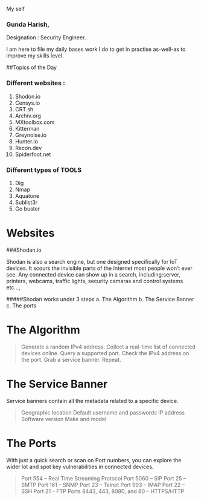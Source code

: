 My self 
### Gunda Harish, 
Designation : Security Engineer.

I am here to file my daily bases work I do to get in practise as-well-as to improve my skills level.

##Topics of the Day 

### Different websites : 
1. Shodon.io
2. Censys.io
3. CRT.sh
4. Archiv.org
5. MXtoolbox.com
6. Kitterman
7. Greynoise.io
8. Hunter.io
9. Recon.dev
10. Spiderfoot.net

### Different types of TOOLS 
1. Dig
2. Nmap
3. Aquatone
4. Sublist3r
5. Go buster

# Websites 

###Shodan.io

Shodan is also a search engine, but one designed specifically for IoT devices. It scours the invisible parts of the Internet most people won’t ever see. Any connected device can show up in a search, including:server, printers, webcams, traffic lights, security camaras and control systems etc...,

#####Shodan works under 3 steps 
a. The Algorithm
b. The Service Banner
c. The ports

# The Algorithm

   > Generate a random IPv4 address.
   > Collect a real-time list of connected devices online.
   > Query a supported port.
   > Check the IPv4 address on the port.
   > Grab a service banner.
   > Repeat.

# The Service Banner
Service banners contain all the metadata related to a specific device.

   > Geographic location
   > Default username and passwords
   > IP address
   > Software version
   > Make and model

   # The Ports

 With just a quick search or scan on Port numbers, you can explore the wider lot and spot key vulnerabilities in connected devices.
   > Port 554 – Real Time Streaming Protocol
   > Port 5060 – SIP
   > Port 25 – SMTP
   > Port 161 – SNMP
   > Port 23 – Telnet
   > Port 993 – IMAP
   > Port 22 – SSH
   > Port 21 – FTP
   > Ports 8443, 443, 8080, and 80 – HTTPS/HTTP
 



